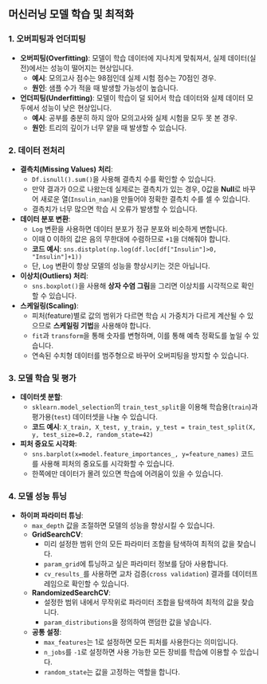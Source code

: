 
## 머신러닝 모델 학습 및 최적화

### 1. 오버피팅과 언더피팅
* **오버피팅(Overfitting)**: 모델이 학습 데이터에 지나치게 맞춰져서, 실제 데이터(실전)에서는 성능이 떨어지는 현상입니다.
    * **예시**: 모의고사 점수는 98점인데 실제 시험 점수는 70점인 경우.
    * **원인**: 샘플 수가 적을 때 발생할 가능성이 높습니다.
* **언더피팅(Underfitting)**: 모델이 학습이 덜 되어서 학습 데이터와 실제 데이터 모두에서 성능이 낮은 현상입니다.
    * **예시**: 공부를 충분히 하지 않아 모의고사와 실제 시험을 모두 못 본 경우.
    * **원인**: 트리의 깊이가 너무 얕을 때 발생할 수 있습니다.

### 2. 데이터 전처리
* **결측치(Missing Values) 처리**:
    * `Df.isnull().sum()`을 사용해 결측치 수를 확인할 수 있습니다.
    * 만약 결과가 0으로 나왔는데 실제로는 결측치가 있는 경우, 0값을 **Null**로 바꾸어 새로운 열(`Insulin_nan`)을 만들어야 정확한 결측치 수를 셀 수 있습니다.
    * 결측치가 너무 많으면 학습 시 오류가 발생할 수 있습니다.
* **데이터 분포 변환**:
    * `Log` 변환을 사용하면 데이터 분포가 정규 분포와 비슷하게 변합니다.
    * 이때 0 이하의 값은 음의 무한대에 수렴하므로 `+1`을 더해줘야 합니다.
    * **코드 예시**: `sns.distplot(np.log(df.loc[df["Insulin"]>0, "Insulin"]+1))`
    * 단, `Log` 변환이 항상 모델의 성능을 향상시키는 것은 아닙니다.
* **이상치(Outliers) 처리**:
    * `sns.boxplot()`을 사용해 **상자 수염 그림**을 그리면 이상치를 시각적으로 확인할 수 있습니다.
* **스케일링(Scaling)**:
    * 피처(feature)별로 값의 범위가 다르면 학습 시 가중치가 다르게 계산될 수 있으므로 **스케일링 기법**을 사용해야 합니다.
    * `fit`과 `transform`을 통해 숫자를 변형하며, 이를 통해 예측 정확도를 높일 수 있습니다.
    * 연속된 수치형 데이터를 범주형으로 바꾸어 오버피팅을 방지할 수 있습니다.

### 3. 모델 학습 및 평가
* **데이터셋 분할**:
    * `sklearn.model_selection`의 `train_test_split`을 이용해 학습용(`train`)과 평가용(`test`) 데이터셋을 나눌 수 있습니다.
    * **코드 예시**: `X_train, X_test, y_train, y_test = train_test_split(X, y, test_size=0.2, random_state=42)`
* **피처 중요도 시각화**:
    * `sns.barplot(x=model.feature_importances_, y=feature_names)` 코드를 사용해 피처의 중요도를 시각화할 수 있습니다.
    * 한쪽에만 데이터가 몰려 있으면 학습에 어려움이 있을 수 있습니다.

### 4. 모델 성능 튜닝
* **하이퍼 파라미터 튜닝**:
    * `max_depth` 값을 조절하면 모델의 성능을 향상시킬 수 있습니다.
    * **GridSearchCV**:
        * 미리 설정한 범위 안의 모든 파라미터 조합을 탐색하여 최적의 값을 찾습니다.
        * `param_grid`에 튜닝하고 싶은 파라미터 정보를 담아 사용합니다.
        * `cv_results_`를 사용하면 교차 검증(`cross validation`) 결과를 데이터프레임으로 확인할 수 있습니다.
    * **RandomizedSearchCV**:
        * 설정한 범위 내에서 무작위로 파라미터 조합을 탐색하여 최적의 값을 찾습니다.
        * `param_distributions`을 정의하여 랜덤한 값을 넣습니다.
    * **공통 설정**:
        * `max_features`는 1로 설정하면 모든 피처를 사용한다는 의미입니다.
        * `n_jobs`를 `-1`로 설정하면 사용 가능한 모든 장비를 학습에 이용할 수 있습니다.
        * `random_state`는 값을 고정하는 역할을 합니다.
